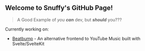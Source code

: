 ## Welcome to Snuffy's GitHub Page!
> A Good Example of *you* ***can*** dev, but ***should*** you???

Currently working on:
 - [Beatbump](https://github.com/snuffyDev/Beatbump) - An alternative frontend to YouTube Music built with Svelte/SvelteKit
